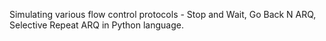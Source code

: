 Simulating various flow control protocols - Stop and Wait, Go Back N ARQ, Selective Repeat ARQ in Python language.
